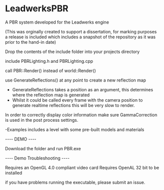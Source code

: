 # LeadwerksPBR
A PBR system developed for the Leadwerks engine

(This was orginally created to support a dissertation, for marking purposes a release is included which includes a snapshot of the repository as it was prior to the hand-in date)

Drop the contents of the include folder into your projects directory

include PBRLighting.h and PBRLighting.cpp

call PBR::Render() instead of world::Render()

use GenerateReflections() at any point to create a new reflection map
- GenerateReflections takes a position as an argument, this determines where the reflection map is generated
- Whilst it could be called every frame with the camera position to generate realtime reflections this will be very slow to render.

In order to correctly display color information make sure GammaCorrection is used in the post process settings.

-Examples
includes a level with some pre-built models and materials


---- DEMO ----

Download the folder and run PBR.exe 

---- Demo Troubleshooting ----

Requires an OpenGL 4.0 compliant video card 
Requires OpenAL 32 bit to be installed 

if you have problems running the executable, please submit an issue.

